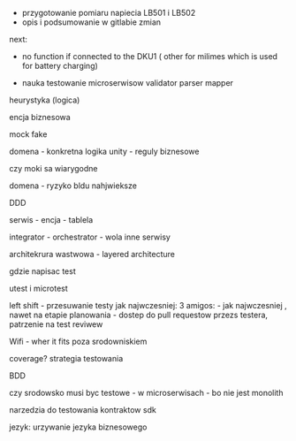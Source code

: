 - przygotowanie pomiaru napiecia LB501 i LB502
- opis i podsumowanie w gitlabie zmian

next:
- no function if connected to the DKU1 ( other for milimes which is used for battery charging)




- nauka testowanie microserwisow
validator parser mapper

heurystyka (logica)

encja biznesowa

mock fake

domena - konkretna logika
unity - reguly biznesowe

czy moki sa wiarygodne

domena - ryzyko bldu nahjwieksze

DDD

serwis - encja - tablela

integrator - orchestrator - wola inne serwisy

architekrura wastwowa - layered architecture

gdzie napisac test

utest i microtest

left shift - przesuwanie testy jak najwczesniej: 3 amigos:  - jak najwczesniej , nawet na etapie planowania - dostep do pull requestow przezs testera, patrzenie na test reviwew

Wifi - wher it fits poza srodowniskiem

coverage?
strategia testowania

BDD

czy srodowsko musi byc testowe - w microserwisach - bo nie jest monolith

narzedzia do testowania kontraktow
sdk

jezyk: urzywanie jezyka biznesowego